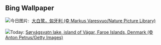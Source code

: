 ## Bing Wallpaper
![](https://www.bing.com/th?id=OHR.WhiteEgret_ZH-CN4425921150_UHD.jpg&w=1000)今日图片: &nbsp;[大白鹭，匈牙利 (© Markus Varesvuo/Nature Picture Library)](https://www.bing.com/th?id=OHR.WhiteEgret_ZH-CN4425921150_UHD.jpg)
<br><br/>
![](https://www.bing.com/th?id=OHR.FaroeLake_EN-US3557234950_UHD.jpg&w=1000)Today: [Sørvágsvatn lake, island of Vágar, Faroe Islands, Denmark (© Anton Petrus/Getty Images)](https://www.bing.com/th?id=OHR.FaroeLake_EN-US3557234950_UHD.jpg)
<br><br/>
